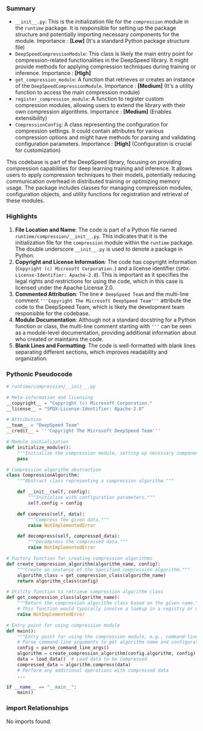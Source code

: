 

### Summary



* `__init__.py`: This is the initialization file for the `compression` module in the `runtime` package. It is responsible for setting up the package structure and potentially importing necessary components for the module. Importance : **[Low]** (It's a standard Python package structure file)
* `DeepSpeedCompressionModule`: This class is likely the main entry point for compression-related functionalities in the DeepSpeed library. It might provide methods for applying compression techniques during training or inference. Importance : **[High]**
* `get_compression_module`: A function that retrieves or creates an instance of the `DeepSpeedCompressionModule`. Importance : **[Medium]** (It's a utility function to access the main compression module)
* `register_compression_module`: A function to register custom compression modules, allowing users to extend the library with their own compression algorithms. Importance : **[Medium]** (Enables extensibility)
* `CompressionConfig`: A class representing the configuration for compression settings. It could contain attributes for various compression options and might have methods for parsing and validating configuration parameters. Importance : **[High]** (Configuration is crucial for customization) 

This codebase is part of the DeepSpeed library, focusing on providing compression capabilities for deep learning training and inference. It allows users to apply compression techniques to their models, potentially reducing communication overhead in distributed training or optimizing memory usage. The package includes classes for managing compression modules, configuration objects, and utility functions for registration and retrieval of these modules.

### Highlights



1. **File Location and Name**: The code is part of a Python file named `runtime/compression/__init__.py`. This indicates that it is the initialization file for the `compression` module within the `runtime` package. The double underscore `__init__.py` is used to denote a package in Python.
2. **Copyright and License Information**: The code has copyright information (`Copyright (c) Microsoft Corporation.`) and a license identifier (`SPDX-License-Identifier: Apache-2.0`). This is important as it specifies the legal rights and restrictions for using the code, which in this case is licensed under the Apache License 2.0.
3. **Commented Attribution**: The line `# DeepSpeed Team` and the multi-line comment `'''Copyright The Microsoft DeepSpeed Team'''` attribute the code to the DeepSpeed Team, which is likely the development team responsible for the codebase.
4. **Module Documentation**: Although not a standard docstring for a Python function or class, the multi-line comment starting with `'''` can be seen as a module-level documentation, providing additional information about who created or maintains the code.
5. **Blank Lines and Formatting**: The code is well-formatted with blank lines separating different sections, which improves readability and organization.

### Pythonic Pseudocode

```python
# runtime/compression/__init__.py

# Meta-information and licensing
__copyright__ = "Copyright (c) Microsoft Corporation."
__license__ = "SPDX-License-Identifier: Apache-2.0"

# Attribution
__team__ = "DeepSpeed Team"
__credit__ = '''Copyright The Microsoft DeepSpeed Team'''

# Module initialization
def initialize_module():
    """Initialize the compression module, setting up necessary components."""
    pass

# Compression algorithm abstraction
class CompressionAlgorithm:
    """Abstract class representing a compression algorithm."""

    def __init__(self, config):
        """Initialize with configuration parameters."""
        self.config = config

    def compress(self, data):
        """Compress the given data."""
        raise NotImplementedError

    def decompress(self, compressed_data):
        """Decompress the compressed data."""
        raise NotImplementedError

# Factory function for creating compression algorithms
def create_compression_algorithm(algorithm_name, config):
    """Create an instance of the specified compression algorithm."""
    algorithm_class = get_compression_class(algorithm_name)
    return algorithm_class(config)

# Utility function to retrieve compression algorithm class
def get_compression_class(algorithm_name):
    """Return the compression algorithm class based on the given name."""
    # This function would typically involve a lookup in a registry or mapping
    raise NotImplementedError

# Entry point for using compression module
def main():
    """Entry point for using the compression module, e.g., command-line interface."""
    # Parse command-line arguments to get algorithm name and configuration
    config = parse_command_line_args()
    algorithm = create_compression_algorithm(config.algorithm, config)
    data = load_data()  # Load data to be compressed
    compressed_data = algorithm.compress(data)
    # Perform any additional operations with compressed data
    ...

if __name__ == "__main__":
    main()
```


### import Relationships

No imports found.